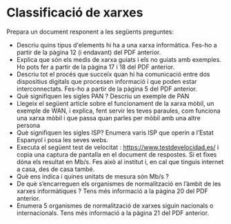 # Classificació de xarxes

Prepara un document responent a les següents preguntes:

* Descriu quins tipus d'elements hi ha a una xarxa informàtica. Fes-ho a partir de la pàgina 12 (i endavant) del PDF anterior.
* Explica que són els medis de xarxa guiats i els no guiats amb exemples. Ho pots fer a partir de la pàgina 17 i 18 del PDF anterior.
* Descriu tot el procés que succeïx quan hi ha comunicació entre dos dispositius digitals que processen informació i que poden estar interconnectats. Fes-ho a partir de la pàgina 5 del PDF anterior.
* Què signifiquen les sigles PAN ? Descriu un exemple de PAN
* Llegeix el següent article sobre el funcionament de la xarxa mòbil, un exemple de WAN, i explica, fent servir les teves paraules, com funciona una xarxa mòbil i que passa quan parles per mòbil amb una altre persona
* Què signifiquen les sigles ISP? Enumera varis ISP que operin a l’Estat Espanyol i posa les seves webs.
* Executa el següent test de velocitat : https://www.testdevelocidad.es/ i copia una captura de pantalla en el document de respostes. Si et fixes dóna els resultat en Mb/s. Fes això al institut i, en cal que tinguis internet a casa, des de casa també.
* Què ens indica i quines unitats de mesura són Mb/s ?
* De què s’encarreguen els organismes de normalització en l’àmbit de les xarxes informàtiques ? Tens més informació a la pàgina 20 del PDF anterior.
* Enumera 5 organismes de normalització de xarxes siguin nacionals o internacionals. Tens més informació a la pàgina 21 del PDF anterior.

